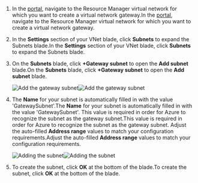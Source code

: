 1. <span data-ttu-id="4222b-101">In the [portal](http://portal.azure.com), navigate to the Resource Manager virtual network for which you want to create a virtual network gateway.</span><span class="sxs-lookup"><span data-stu-id="4222b-101">In the [portal](http://portal.azure.com), navigate to the Resource Manager virtual network for which you want to create a virtual network gateway.</span></span>
2. <span data-ttu-id="4222b-102">In the **Settings** section of your VNet blade, click **Subnets** to expand the Subnets blade.</span><span class="sxs-lookup"><span data-stu-id="4222b-102">In the **Settings** section of your VNet blade, click **Subnets** to expand the Subnets blade.</span></span>
3. <span data-ttu-id="4222b-103">On the **Subnets** blade, click **+Gateway subnet** to open the **Add subnet** blade.</span><span class="sxs-lookup"><span data-stu-id="4222b-103">On the **Subnets** blade, click **+Gateway subnet** to open the **Add subnet** blade.</span></span> 
   
    <span data-ttu-id="4222b-104">![Add the gateway subnet](https://docstestmedia1.blob.core.windows.net/azure-media/includes/media/vpn-gateway-add-gwsubnet-rm-portal-include/addgwsubnet.png "Add the gateway subnet")</span><span class="sxs-lookup"><span data-stu-id="4222b-104">![Add the gateway subnet](https://docstestmedia1.blob.core.windows.net/azure-media/includes/media/vpn-gateway-add-gwsubnet-rm-portal-include/addgwsubnet.png "Add the gateway subnet")</span></span>
4. <span data-ttu-id="4222b-105">The **Name** for your subnet is automatically filled in with the value 'GatewaySubnet'.</span><span class="sxs-lookup"><span data-stu-id="4222b-105">The **Name** for your subnet is automatically filled in with the value 'GatewaySubnet'.</span></span> <span data-ttu-id="4222b-106">This value is required in order for Azure to recognize the subnet as the gateway subnet.</span><span class="sxs-lookup"><span data-stu-id="4222b-106">This value is required in order for Azure to recognize the subnet as the gateway subnet.</span></span> <span data-ttu-id="4222b-107">Adjust the auto-filled **Address range** values to match your configuration requirements.</span><span class="sxs-lookup"><span data-stu-id="4222b-107">Adjust the auto-filled **Address range** values to match your configuration requirements.</span></span>

    <span data-ttu-id="4222b-108">![Adding the subnet](https://docstestmedia1.blob.core.windows.net/azure-media/includes/media/vpn-gateway-add-gwsubnet-rm-portal-include/addsubnetgw.png "Adding the subnet")</span><span class="sxs-lookup"><span data-stu-id="4222b-108">![Adding the subnet](https://docstestmedia1.blob.core.windows.net/azure-media/includes/media/vpn-gateway-add-gwsubnet-rm-portal-include/addsubnetgw.png "Adding the subnet")</span></span>
5. <span data-ttu-id="4222b-109">To create the subnet, click **OK** at the bottom of the blade.</span><span class="sxs-lookup"><span data-stu-id="4222b-109">To create the subnet, click **OK** at the bottom of the blade.</span></span>



